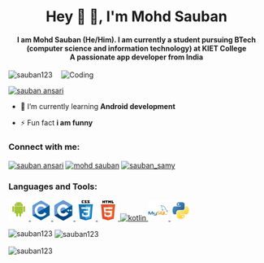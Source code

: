 <h1 align="center">Hey 🌈 👋, I'm Mohd Sauban</h1>
<h4 align="center">I am Mohd Sauban (He/Him). I am currently a student pursuing BTech (computer science and information technology) at KIET College 
  <br>A passionate app developer from India</h4>
<img align="right" alt="Coding" width="400" src="https://cdn.dribbble.com/users/116207/screenshots/384914/programmer.gif">

<p align="left"> <img src="https://komarev.com/ghpvc/?username=sauban123&label=Profile%20views&color=0e75b6&style=flat" alt="sauban123" /> </p>

<p align="left"> <a href="https://twitter.com/sauban ansari" target="blank"><img src="https://img.shields.io/twitter/follow/sauban ansari?logo=twitter&style=for-the-badge" alt="sauban ansari" /></a> </p>

- 🌱 I’m currently learning **Android development**

- ⚡ Fun fact **i am funny**

<h3 align="left">Connect with me:</h3>
<p align="left">
<a href="https://twitter.com/sauban ansari" target="blank"><img align="center" src="https://raw.githubusercontent.com/rahuldkjain/github-profile-readme-generator/master/src/images/icons/Social/twitter.svg" alt="sauban ansari" height="30" width="40" /></a>
<a href="https://linkedin.com/in/mohd sauban" target="blank"><img align="center" src="https://raw.githubusercontent.com/rahuldkjain/github-profile-readme-generator/master/src/images/icons/Social/linked-in-alt.svg" alt="mohd sauban" height="30" width="40" /></a>
<a href="https://instagram.com/sauban_samy" target="blank"><img align="center" src="https://raw.githubusercontent.com/rahuldkjain/github-profile-readme-generator/master/src/images/icons/Social/instagram.svg" alt="sauban_samy" height="30" width="40" /></a>
<!-- <a href="https://www.codechef.com/users/mohd_sauban" target="blank"><img align="center" src="https://cdn.jsdelivr.net/npm/simple-icons@3.1.0/icons/codechef.svg" alt="mohd_sauban" height="30" width="40" /></a> -->
<!-- <a href="https://www.hackerrank.com/q_2022_23_36" target="blank"><img align="center" src="https://raw.githubusercontent.com/rahuldkjain/github-profile-readme-generator/master/src/images/icons/Social/hackerrank.svg" alt="q_2022_23_36" height="30" width="40" /></a> -->
<!-- <a href="https://www.leetcode.com/mosauban88" target="blank"><img align="center" src="https://raw.githubusercontent.com/rahuldkjain/github-profile-readme-generator/master/src/images/icons/Social/leet-code.svg" alt="mosauban88" height="30" width="40" /></a>
<a href="https://auth.geeksforgeeks.org/user/mosauban" target="blank"><img align="center" src="https://raw.githubusercontent.com/rahuldkjain/github-profile-readme-generator/master/src/images/icons/Social/geeks-for-geeks.svg" alt="mosauban" height="30" width="40" /></a> -->
</p>

<h3 align="left">Languages and Tools:</h3>
<p align="left"> <a href="https://developer.android.com" target="_blank" rel="noreferrer"> <img src="https://raw.githubusercontent.com/devicons/devicon/master/icons/android/android-original-wordmark.svg" alt="android" width="40" height="40"/> </a> <a href="https://www.cprogramming.com/" target="_blank" rel="noreferrer"> <img src="https://raw.githubusercontent.com/devicons/devicon/master/icons/c/c-original.svg" alt="c" width="40" height="40"/> </a> <a href="https://www.w3schools.com/cpp/" target="_blank" rel="noreferrer"> <img src="https://raw.githubusercontent.com/devicons/devicon/master/icons/cplusplus/cplusplus-original.svg" alt="cplusplus" width="40" height="40"/> </a> <a href="https://www.w3schools.com/css/" target="_blank" rel="noreferrer"> <img src="https://raw.githubusercontent.com/devicons/devicon/master/icons/css3/css3-original-wordmark.svg" alt="css3" width="40" height="40"/> </a> <a href="https://www.w3.org/html/" target="_blank" rel="noreferrer"> <img src="https://raw.githubusercontent.com/devicons/devicon/master/icons/html5/html5-original-wordmark.svg" alt="html5" width="40" height="40"/> </a> <a href="https://kotlinlang.org" target="_blank" rel="noreferrer"> <img src="https://www.vectorlogo.zone/logos/kotlinlang/kotlinlang-icon.svg" alt="kotlin" width="40" height="40"/> </a> <a href="https://www.mysql.com/" target="_blank" rel="noreferrer"> <img src="https://raw.githubusercontent.com/devicons/devicon/master/icons/mysql/mysql-original-wordmark.svg" alt="mysql" width="40" height="40"/> </a> <a href="https://www.python.org" target="_blank" rel="noreferrer"> <img src="https://raw.githubusercontent.com/devicons/devicon/master/icons/python/python-original.svg" alt="python" width="40" height="40"/> </a> </p>

<p><img align="left" src="https://github-readme-stats.vercel.app/api/top-langs?username=sauban123&show_icons=true&locale=en&layout=compact" alt="sauban123" /></p>

<p>&nbsp;<img align="center" src="https://github-readme-stats.vercel.app/api?username=sauban123&show_icons=true&locale=en" alt="sauban123" /></p>

<p><img align="center" src="https://github-readme-streak-stats.herokuapp.com/?user=sauban123&" alt="sauban123" /></p>
